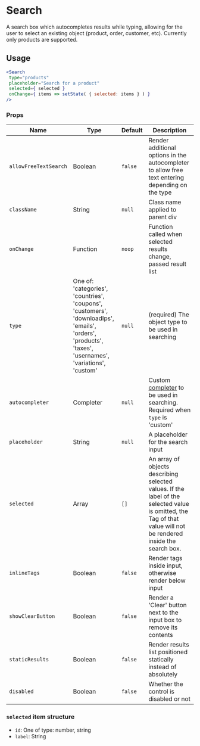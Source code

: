 # Search

A search box which autocompletes results while typing, allowing for the user to select an existing object
(product, order, customer, etc). Currently only products are supported.

## Usage

```jsx
<Search
 type="products"
 placeholder="Search for a product"
 selected={ selected }
 onChange={ items => setState( { selected: items } ) }
/>
```

### Props

Name | Type | Default | Description
--- | --- | --- | ---
`allowFreeTextSearch` | Boolean | `false` | Render additional options in the autocompleter to allow free text entering depending on the type
`className` | String | `null` | Class name applied to parent div
`onChange` | Function | `noop` | Function called when selected results change, passed result list
`type` | One of: 'categories', 'countries', 'coupons', 'customers', 'downloadIps', 'emails', 'orders', 'products', 'taxes', 'usernames', 'variations', 'custom' | `null` | (required) The object type to be used in searching
`autocompleter` | Completer | `null` | Custom [completer](https://github.com/WordPress/gutenberg/tree/trunk/packages/components/src/autocomplete#the-completer-interface) to be used in searching. Required when `type` is 'custom'
`placeholder` | String | `null` | A placeholder for the search input
`selected` | Array | `[]` | An array of objects describing selected values. If the label of the selected value is omitted, the Tag of that value will not be rendered inside the search box.
`inlineTags` | Boolean | `false` | Render tags inside input, otherwise render below input
`showClearButton` | Boolean | `false` | Render a 'Clear' button next to the input box to remove its contents
`staticResults` | Boolean | `false` | Render results list positioned statically instead of absolutely
`disabled` | Boolean | `false` | Whether the control is disabled or not

### `selected` item structure

- `id`: One of type: number, string
- `label`: String
